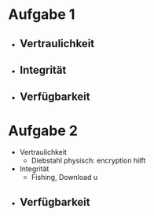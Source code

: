 # Aufgabe 1
- Vertraulichkeit
    - 
- Integrität
    - 
- Verfügbarkeit
    - 

# Aufgabe 2
- Vertraulichkeit
    - Diebstahl physisch: encryption hilft
- Integrität
    - Fishing, Download u
- Verfügbarkeit
    - 
